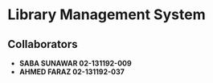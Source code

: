 # Library Management System

## Collaborators

- **SABA SUNAWAR 02-131192-009**
- **AHMED FARAZ 02-131192-037**
